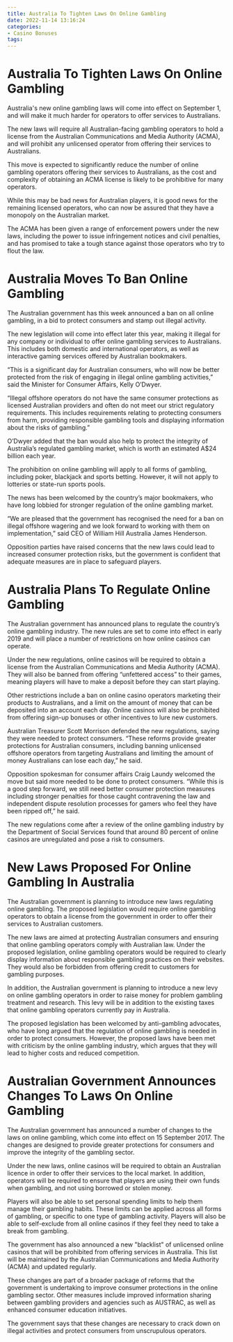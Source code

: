 ```yaml
---
title: Australia To Tighten Laws On Online Gambling
date: 2022-11-14 13:16:24
categories:
- Casino Bonuses
tags:
---
```



#  Australia To Tighten Laws On Online Gambling

Australia's new online gambling laws will come into effect on September 1, and will make it much harder for operators to offer services to Australians.

The new laws will require all Australian-facing gambling operators to hold a license from the Australian Communications and Media Authority (ACMA), and will prohibit any unlicensed operator from offering their services to Australians.

This move is expected to significantly reduce the number of online gambling operators offering their services to Australians, as the cost and complexity of obtaining an ACMA license is likely to be prohibitive for many operators.

While this may be bad news for Australian players, it is good news for the remaining licensed operators, who can now be assured that they have a monopoly on the Australian market.

The ACMA has been given a range of enforcement powers under the new laws, including the power to issue infringement notices and civil penalties, and has promised to take a tough stance against those operators who try to flout the law.

#  Australia Moves To Ban Online Gambling

The Australian government has this week announced a ban on all online gambling, in a bid to protect consumers and stamp out illegal activity.

The new legislation will come into effect later this year, making it illegal for any company or individual to offer online gambling services to Australians. This includes both domestic and international operators, as well as interactive gaming services offered by Australian bookmakers.

“This is a significant day for Australian consumers, who will now be better protected from the risk of engaging in illegal online gambling activities,” said the Minister for Consumer Affairs, Kelly O’Dwyer.

“Illegal offshore operators do not have the same consumer protections as licensed Australian providers and often do not meet our strict regulatory requirements. This includes requirements relating to protecting consumers from harm, providing responsible gambling tools and displaying information about the risks of gambling.”

O’Dwyer added that the ban would also help to protect the integrity of Australia’s regulated gambling market, which is worth an estimated A$24 billion each year.

The prohibition on online gambling will apply to all forms of gambling, including poker, blackjack and sports betting. However, it will not apply to lotteries or state-run sports pools.

The news has been welcomed by the country’s major bookmakers, who have long lobbied for stronger regulation of the online gambling market.

“We are pleased that the government has recognised the need for a ban on illegal offshore wagering and we look forward to working with them on implementation,” said CEO of William Hill Australia James Henderson.

Opposition parties have raised concerns that the new laws could lead to increased consumer protection risks, but the government is confident that adequate measures are in place to safeguard players.

#  Australia Plans To Regulate Online Gambling

The Australian government has announced plans to regulate the country’s online gambling industry. The new rules are set to come into effect in early 2019 and will place a number of restrictions on how online casinos can operate.

Under the new regulations, online casinos will be required to obtain a license from the Australian Communications and Media Authority (ACMA). They will also be banned from offering “unfettered access” to their games, meaning players will have to make a deposit before they can start playing.

Other restrictions include a ban on online casino operators marketing their products to Australians, and a limit on the amount of money that can be deposited into an account each day. Online casinos will also be prohibited from offering sign-up bonuses or other incentives to lure new customers.

Australian Treasurer Scott Morrison defended the new regulations, saying they were needed to protect consumers. “These reforms provide greater protections for Australian consumers, including banning unlicensed offshore operators from targeting Australians and limiting the amount of money Australians can lose each day,” he said.

Opposition spokesman for consumer affairs Craig Laundy welcomed the move but said more needed to be done to protect consumers. “While this is a good step forward, we still need better consumer protection measures including stronger penalties for those caught contravening the law and independent dispute resolution processes for gamers who feel they have been ripped off,” he said.

The new regulations come after a review of the online gambling industry by the Department of Social Services found that around 80 percent of online casinos are unregulated and pose a risk to consumers.

#  New Laws Proposed For Online Gambling In Australia

The Australian government is planning to introduce new laws regulating online gambling. The proposed legislation would require online gambling operators to obtain a license from the government in order to offer their services to Australian customers.

The new laws are aimed at protecting Australian consumers and ensuring that online gambling operators comply with Australian law. Under the proposed legislation, online gambling operators would be required to clearly display information about responsible gambling practices on their websites. They would also be forbidden from offering credit to customers for gambling purposes.

In addition, the Australian government is planning to introduce a new levy on online gambling operators in order to raise money for problem gambling treatment and research. This levy will be in addition to the existing taxes that online gambling operators currently pay in Australia.

The proposed legislation has been welcomed by anti-gambling advocates, who have long argued that the regulation of online gambling is needed in order to protect consumers. However, the proposed laws have been met with criticism by the online gambling industry, which argues that they will lead to higher costs and reduced competition.

#  Australian Government Announces Changes To Laws On Online Gambling


The Australian government has announced a number of changes to the laws on online gambling, which come into effect on 15 September 2017. The changes are designed to provide greater protections for consumers and improve the integrity of the gambling sector.

Under the new laws, online casinos will be required to obtain an Australian licence in order to offer their services to the local market. In addition, operators will be required to ensure that players are using their own funds when gambling, and not using borrowed or stolen money.

Players will also be able to set personal spending limits to help them manage their gambling habits. These limits can be applied across all forms of gambling, or specific to one type of gambling activity. Players will also be able to self-exclude from all online casinos if they feel they need to take a break from gambling.

The government has also announced a new "blacklist" of unlicensed online casinos that will be prohibited from offering services in Australia. This list will be maintained by the Australian Communications and Media Authority (ACMA) and updated regularly.

These changes are part of a broader package of reforms that the government is undertaking to improve consumer protections in the online gambling sector. Other measures include improved information sharing between gambling providers and agencies such as AUSTRAC, as well as enhanced consumer education initiatives.

The government says that these changes are necessary to crack down on illegal activities and protect consumers from unscrupulous operators.